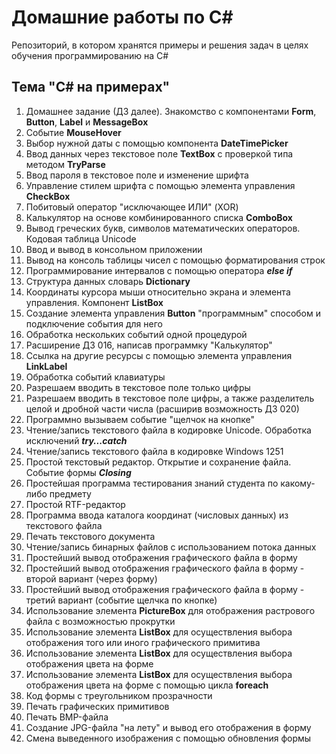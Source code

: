 # Домашние работы по C#
Репозиторий, в котором хранятся примеры и решения задач в целях обучения программированию на C#

## Тема "C# на примерах"

1.  Домашнее задание (ДЗ далее). Знакомство с компонентами **Form**, **Button**, **Label** и **MessageBox**
2.  Событие **MouseHover**
3.  Выбор нужной даты с помощью компонента **DateTimePicker**
4.  Ввод данных через текстовое поле **TextBox** с проверкой типа методом **TryParse**
5.  Ввод пароля в текстовое поле и изменение шрифта
6.  Управление стилем шрифта с помощью элемента управления **CheckBox**
7.  Побитовый оператор "исключающее ИЛИ" (XOR)
8.  Калькулятор на основе комбинированного списка **ComboBox**
9.  Вывод греческих букв, символов математических операторов. Кодовая таблица Unicode
10. Ввод и вывод в консольном приложении
11. Вывод на консоль таблицы чисел с помощью форматирования строк
12. Программирование интервалов с помощью оператора ***else if***
13. Структура данных словарь **Dictionary**
14. Координаты курсора мыши относительно экрана и элемента управления. Компонент **ListBox**
15. Создание элемента управления **Button** "программным" способом и подключение события для него
16. Обработка нескольких событий одной процедурой
17. Расширение ДЗ 016, написав программку "Калькулятор"
18. Ссылка на другие ресурсы с помощью элемента управления **LinkLabel**
19. Обработка событий клавиатуры
20. Разрешаем вводить в текстовое поле только цифры
21. Разрешаем вводить в текстовое поле цифры, а также разделитель целой и дробной части числа (расширив возможность ДЗ 020)
22. Программно вызываем событие "щелчок на кнопке"
23. Чтение/запись текстового файла в кодировке Unicode. Обработка исключений ***try...catch***
24. Чтение/запись текстового файла в кодировке Windows 1251
25. Простой текстовый редактор. Открытие и сохранение файла. Событие формы ***Closing***
26. Простейшая программа тестирования знаний студента по какому-либо предмету
27. Простой RTF-редактор
28. Программа ввода каталога координат (числовых данных) из текстового файла
29. Печать текстового документа
30. Чтение/запись бинарных файлов с использованием потока данных
31. Простейший вывод отображения графического файла в форму
32. Простейший вывод отображения графического файла в форму - второй вариант (через форму)
33. Простейший вывод отображения графического файла в форму - третий вариант (событие щелчка по кнопке)
34. Использование элемента **PictureBox** для отображения растрового файла с возможностью прокрутки
35. Использование элемента **ListBox** для осуществления выбора отображения того или иного графического примитива
36. Использование элемента **ListBox** для осуществления выбора отображения цвета на форме
37. Использование элемента **ListBox** для осуществления выбора отображения цвета на форме с помощью цикла **foreach**
38. Код формы с треугольником прозрачности
39. Печать графических примитивов
40. Печать BMP-файла
41. Создание JPG-файла "на лету" и вывод его отображения в форму
42. Смена выведенного изображения с помощью обновления формы 